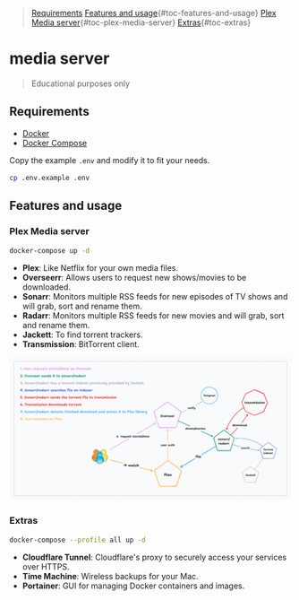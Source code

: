 > [Requirements](#requirements)
> [Features and
    usage](#features-and-usage){#toc-features-and-usage}
  > [Plex Media
      server](#plex-media-server){#toc-plex-media-server}
  > [Extras](#extras){#toc-extras}

# media server

> Educational purposes only

## Requirements

- [Docker](https://www.docker.com/)
- [Docker Compose](https://docs.docker.com/compose/)

Copy the example `.env` and modify it to fit your needs.

``` bash
cp .env.example .env
```

## Features and usage

### Plex Media server

``` bash
docker-compose up -d
```

- **Plex**: Like Netflix for your own media files.
- **Overseerr**: Allows users to request new shows/movies to be
    downloaded.
- **Sonarr**: Monitors multiple RSS feeds for new episodes of TV shows
    and will grab, sort and rename them.
- **Radarr**: Monitors multiple RSS feeds for new movies and will
    grab, sort and rename them.
- **Jackett**: To find torrent trackers.
- **Transmission**: BitTorrent client.

![diagram](./diagram.png)

### Extras

``` bash
docker-compose --profile all up -d
```

- **Cloudflare Tunnel**: Cloudflare's proxy to securely access your
    services over HTTPS.
- **Time Machine**: Wireless backups for your Mac.
- **Portainer**: GUI for managing Docker containers and images.

